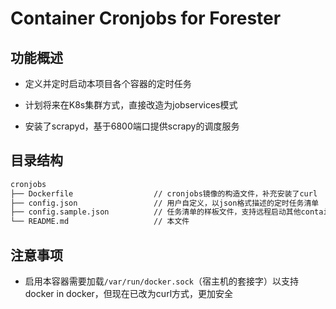 # Container Cronjobs for Forester

## 功能概述

- 定义并定时启动本项目各个容器的定时任务
- 计划将来在K8s集群方式，直接改造为jobservices模式
  
- 安装了scrapyd，基于6800端口提供scrapy的调度服务

## 目录结构

``` txt
cronjobs
├── Dockerfile                  // cronjobs镜像的构造文件，补充安装了curl
├── config.json                 // 用户自定义，以json格式描述的定时任务清单
├── config.sample.json          // 任务清单的样板文件，支持远程启动其他container的命令行
└── README.md                   // 本文件
```

## 注意事项

- 启用本容器需要加载`/var/run/docker.sock`（宿主机的套接字）以支持docker in docker，但现在已改为curl方式，更加安全
  